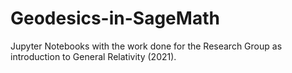 # Geodesics-in-SageMath
Jupyter Notebooks with the work done for the Research Group as introduction to General Relativity (2021).
